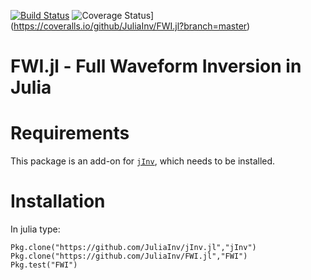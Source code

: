 [![Build Status](https://travis-ci.org/JuliaInv/FWI.jl.svg?branch=master)](https://travis-ci.org/JuliaInv/FWI.jl)
![Coverage Status](https://coveralls.io/repos/github/JuliaInv/FWI.jl/badge.svg?branch=master)](https://coveralls.io/github/JuliaInv/FWI.jl?branch=master)

# FWI.jl - Full Waveform Inversion in Julia

# Requirements
This package is an add-on for [`jInv`](https://github.com/JuliaInv/jInv.jl), which needs to be installed. 

# Installation

In julia type:

``` 
Pkg.clone("https://github.com/JuliaInv/jInv.jl","jInv")
Pkg.clone("https://github.com/JuliaInv/FWI.jl","FWI")
Pkg.test("FWI")
```
